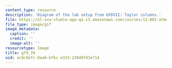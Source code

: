 ```yaml
---
content_type: resource
description: 'Diagram of the lab setup from GFDVII: Taylor columns.'
file: https://ol-ocw-studio-app-qa.s3.amazonaws.com/courses/12-003-atmosphere-ocean-and-climate-dynamics-fall-2008/ac8c8efc8aa6bfbce333230d8f43e714_gfd_78.gif
file_type: image/gif
image_metadata:
  caption: ''
  credit: ''
  image-alt: ''
resourcetype: Image
title: gfd_78
uid: ac8c8efc-8aa6-bfbc-e333-230d8f43e714
---
```

